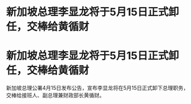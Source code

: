 # 新加坡总理李显龙将于5月15日正式卸任，交棒给黄循财

# 新加坡总理李显龙将于5月15日正式卸任，交棒给黄循财

新加坡总理公署4月15日发布公告，宣布李显龙将在5月15日正式卸下总理职务，交棒给接班人、副总理兼财政部长黄循财。

